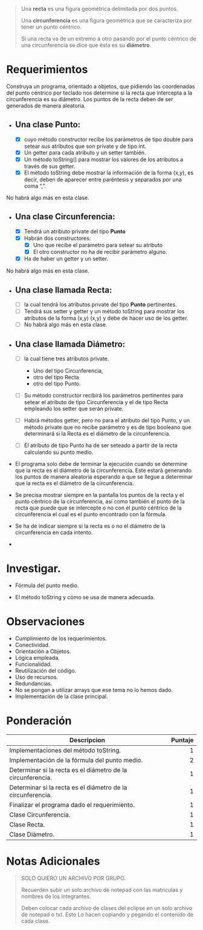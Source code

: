 > Una **recta** es una figura geométrica delimitada por dos puntos.
> 
> Una **circunferencia** es una figura geométrica que se caracteriza por tener un punto céntrico.
> 
> Si una recta va de un extremo a otro pasando por el punto céntrico de una circunferencia se dice que ésta es su **diámetro**. 


# Requerimientos

Construya un programa, orientado a objetos, que pidiendo las coordenadas del punto céntrico por teclado nos determine si la recta que intercepta a la circunferencia es su diámetro. Los puntos de la recta deben de ser generados de manera aleatoria. 


- ## Una clase Punto:
  - [x] cuyo método constructor recibe los parámetros de tipo double para setear sus atributos que son private y de tipo int.
  - [x] Un getter para cada atributo y un setter también.
  - [x] Un método toString() para mostrar los valores de los atributos a través de sus getter.
  - [x] El método toString debe mostrar la información de la  forma (x,y), es decir, deben de aparecer entre paréntesis y separados por una coma “,”.
 
No habrá algo más en esta clase.

- ## Una clase Circunferencia:
  - [x] Tendrá un atributo private del tipo **Punto**
  - [x] Habrán dos constructores:
    - [x] Uno que recibe el parámetro para setear su atributo
    - [x] El otro constructor no ha de recibir parámetro alguno.
  - [x] Ha de haber un getter y un setter.

No habrá algo más en esta clase.

- ## Una clase llamada **Recta**:
  - [ ] la cual tendrá los atributos private del tipo **Punto** pertinentes.
  - [ ] Tendrá sus setter y  getter y un método toString para mostrar los atributos de la forma (x,y) (x,y) y debe de hacer uso de los getter.
  - [ ] No habrá algo más en esta clase.

- ## Una clase llamada **Diámetro**:
  - [ ] la cual tiene tres atributos private.
    - Uno del tipo Circunferencia,
    - otro del tipo Recta
    - otro del tipo Punto.
  - [ ] Su método constructor recibirá los parámetros pertinentes para setear el atributo de tipo Circunferencia y el de tipo Recta empleando los setter que serán private.
  - [ ] Habrá métodos getter, pero no para el atributo del tipo Punto, y un método private que no recibe parámetro y es de tipo booleano que determinará si la Recta es el diámetro de la circunferencia.
  - [ ] El atributo de tipo Punto ha de ser seteado a partir de la recta calculando su punto medio.


- El programa solo debe de terminar la ejecución cuando se determine que la recta es el diámetro de la circunferencia. Este estará generando los puntos de manera aleatoria esperando a que se llegue a determinar que la recta es el diámetro de la circunferencia.
  
- Se precisa mostrar siempre en la pantalla los puntos de la recta y el punto céntrico de la circunferencia, así como también el punto de la recta que puede que se intercepte o no con el punto céntrico de la circunferencia el cual es el punto encontrado con la fórmula.

- Se ha de indicar siempre si la recta es o no el diámetro de la circunferencia en cada intento.
- 
# Investigar.

- Fórmula del punto medio.

- El método toString y cómo se usa de manera adecuada.

# Observaciones

- Cumplimiento de los requerimientos.
- Conectividad.
- Orientación a Objetos.
- Lógica empleada.
- Funcionalidad.
- Reutilización del código.
- Uso de recursos.
- Redundancias.
- No se pongan a utilizar arrays que ese tema no lo hemos dado.
- Implementación de la clase principal.

# Ponderación
|Descripcion|Puntaje|
|-----|-----:|
|Implementaciones del método toString.|1|
|Implementación de la fórmula del punto medio.|2|
|Determinar si la recta es el diámetro de la circunferencia.|1|
|Determinar si la recta es el diámetro de la circunferencia.|1|
|Finalizar el programa dado el requerimiento.|1|
|Clase Circunferencia.|1|
|Clase Recta.|1|
|Clase Diámetro. |1|

# Notas Adicionales
> SOLO QUIERO UN ARCHIVO POR GRUPO.
>
> Recuerden subir un solo archivo de notepad con las matriculas y nombres de los integrantes.
>
> Deben colocar cada archivo de clases del eclipse en un solo archivo de notepad o txt. Esto Lo hacen copiando y pegando el contenido de cada clase.